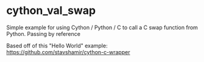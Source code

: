 # cython_val_swap
Simple example for using Cython / Python / C to call a C swap function from Python.  Passing by reference

Based off of this "Hello World" example: https://github.com/stavshamir/cython-c-wrapper
